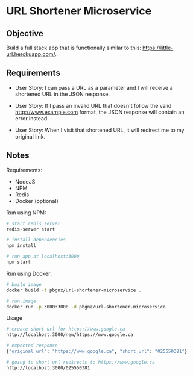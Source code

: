 # URL Shortener Microservice

## Objective

Build a full stack app that is functionally similar to this: https://little-url.herokuapp.com/.

## Requirements

* User Story: I can pass a URL as a parameter and I will receive a shortened URL in the JSON response.

* User Story: If I pass an invalid URL that doesn't follow the valid http://www.example.com format, the JSON response will contain an error instead.

* User Story: When I visit that shortened URL, it will redirect me to my original link.

## Notes

Requirements:
- NodeJS
- NPM
- Redis
- Docker (optional)

Run using NPM:
```bash
# start redis server
redis-server start

# install dependencies
npm install

# run app at localhost:3000
npm start
```

Run using Docker:
```bash
# build image
docker build -t pbgnz/url-shortener-microservice .

# run image
docker run -p 3000:3000 -d pbgnz/url-shortener-microservice
```

Usage
```bash
# create short url for https://www.google.ca
http://localhost:3000/new/https://www.google.ca

# expected response
{"original_url": "https://www.google.ca", "short_url": "025550381"}

# going to short url redirects to https://www.google.ca
http://localhost:3000/025550381

```
